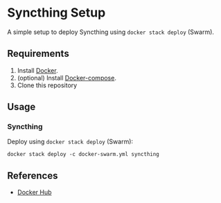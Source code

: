 # Syncthing Setup

A simple setup to deploy Syncthing using `docker stack deploy` (Swarm).

## Requirements

1. Install [Docker](http://docker.io).
2. (optional) Install [Docker-compose](http://docs.docker.com/compose/install/).
3. Clone this repository

## Usage

### Syncthing

Deploy using `docker stack deploy` (Swarm):
```
docker stack deploy -c docker-swarm.yml syncthing
```

## References
- [Docker Hub](https://hub.docker.com/r/linuxserver/syncthing)
